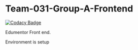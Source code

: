 # Team-031-Group-A-Frontend

[![Codacy Badge](https://api.codacy.com/project/badge/Grade/a9e464055f414b889cd88d62b69970fa)](https://app.codacy.com/gh/BuildForSDGCohort2/Team-031-Group-A-Frontend?utm_source=github.com&utm_medium=referral&utm_content=BuildForSDGCohort2/Team-031-Group-A-Frontend&utm_campaign=Badge_Grade_Settings)

Edumentor Front end.

Environment is setup
